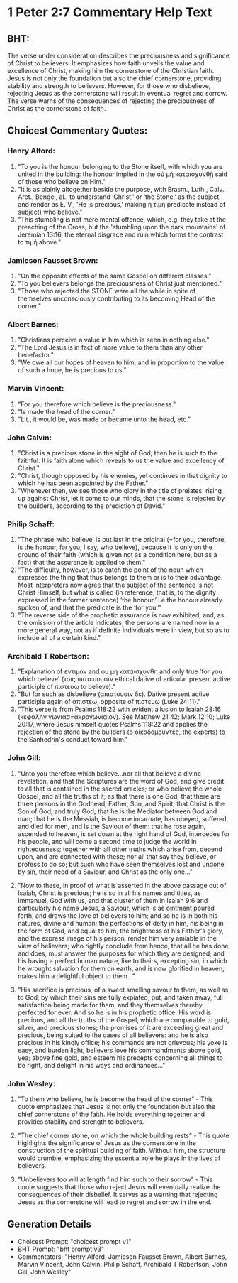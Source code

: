 # 1 Peter 2:7 Commentary Help Text

## BHT:
The verse under consideration describes the preciousness and significance of Christ to believers. It emphasizes how faith unveils the value and excellence of Christ, making him the cornerstone of the Christian faith. Jesus is not only the foundation but also the chief cornerstone, providing stability and strength to believers. However, for those who disbelieve, rejecting Jesus as the cornerstone will result in eventual regret and sorrow. The verse warns of the consequences of rejecting the preciousness of Christ as the cornerstone of faith.

## Choicest Commentary Quotes:
### Henry Alford:
1. "To you is the honour belonging to the Stone itself, with which you are united in the building: the honour implied in the οὐ μὴ καταισχυνθῇ said of those who believe on Him." 
2. "It is as plainly altogether beside the purpose, with Erasm., Luth., Calv., Aret., Bengel, al., to understand ‘Christ,’ or ‘the Stone,’ as the subject, and render as E. V., 'He is precious,' making ἡ τιμή predicate instead of subject) who believe."
3. "This stumbling is not mere mental offence, which, e.g. they take at the preaching of the Cross; but the 'stumbling upon the dark mountains' of Jeremiah 13:16, the eternal disgrace and ruin which forms the contrast to τιμή above."

### Jamieson Fausset Brown:
1. "On the opposite effects of the same Gospel on different classes."
2. "To you believers belongs the preciousness of Christ just mentioned."
3. "Those who rejected the STONE were all the while in spite of themselves unconsciously contributing to its becoming Head of the corner."

### Albert Barnes:
1. "Christians perceive a value in him which is seen in nothing else."
2. "The Lord Jesus is in fact of more value to them than any other benefactor."
3. "We owe all our hopes of heaven to him; and in proportion to the value of such a hope, he is precious to us."

### Marvin Vincent:
1. "For you therefore which believe is the preciousness."
2. "Is made the head of the corner."
3. "Lit., it would be, was made or became unto the head, etc."

### John Calvin:
1. "Christ is a precious stone in the sight of God; then he is such to the faithful. It is faith alone which reveals to us the value and excellency of Christ."
2. "Christ, though opposed by his enemies, yet continues in that dignity to which he has been appointed by the Father."
3. "Whenever then, we see those who glory in the title of prelates, rising up against Christ, let it come to our minds, that the stone is rejected by the builders, according to the prediction of David."

### Philip Schaff:
1. "The phrase ‘who believe’ is put last in the original (=for you, therefore, is the honour, for you, I say, who believe), because it is only on the ground of their faith (which is given not as a condition here, but as a fact) that the assurance is applied to them."
2. "The difficulty, however, is to catch the point of the noun which expresses the thing that thus belongs to them or is to their advantage. Most interpreters now agree that the subject of the sentence is not Christ Himself, but what is called (in reference, that is, to the dignity expressed in the former sentence) ‘the honour,’ i.e the honour already spoken of, and that the predicate is the ‘for you.’"
3. "The reverse side of the prophetic assurance is now exhibited, and, as the omission of the article indicates, the persons are named now in a more general way, not as if definite individuals were in view, but so as to include all of a certain kind."

### Archibald T Robertson:
1. "Explanation of εντιμον and ου μη καταισχυνθη and only true 'for you which believe' (τοις πιστευουσιν ethical dative of articular present active participle of πιστευω to believe)."
2. "But for such as disbelieve (απιστουσιν δε). Dative present active participle again of απιστεω, opposite of πιστευω (Luke 24:11)."
3. "This verse is from Psalms 118:22 with evident allusion to Isaiah 28:16 (κεφαλην γωνιασ=ακρογωνιαιον). See Matthew 21:42; Mark 12:10; Luke 20:17, where Jesus himself quotes Psalms 118:22 and applies the rejection of the stone by the builders (ο οικοδομουντες, the experts) to the Sanhedrin's conduct toward him."

### John Gill:
1. "Unto you therefore which believe...nor all that believe a divine revelation, and that the Scriptures are the word of God, and give credit to all that is contained in the sacred oracles; or who believe the whole Gospel, and all the truths of it; as that there is one God; that there are three persons in the Godhead, Father, Son, and Spirit; that Christ is the Son of God, and truly God; that he is the Mediator between God and man; that he is the Messiah, is become incarnate, has obeyed, suffered, and died for men, and is the Saviour of them: that he rose again, ascended to heaven, is set down at the right hand of God, intercedes for his people, and will come a second time to judge the world in righteousness; together with all other truths which arise from, depend upon, and are connected with these; nor all that say they believe, or profess to do so; but such who have seen themselves lost and undone by sin, their need of a Saviour, and Christ as the only one..." 

2. "Now to these, in proof of what is asserted in the above passage out of Isaiah, Christ is precious; he is so in all his names and titles, as Immanuel, God with us, and that cluster of them in Isaiah 9:6 and particularly his name Jesus, a Saviour, which is as ointment poured forth, and draws the love of believers to him; and so he is in both his natures, divine and human; the perfections of deity in him, his being in the form of God, and equal to him, the brightness of his Father's glory, and the express image of his person, render him very amiable in the view of believers; who rightly conclude from hence, that all he has done, and does, must answer the purposes for which they are designed; and his having a perfect human nature, like to theirs, excepting sin, in which he wrought salvation for them on earth, and is now glorified in heaven, makes him a delightful object to them..."

3. "His sacrifice is precious, of a sweet smelling savour to them, as well as to God; by which their sins are fully expiated, put, and taken away; full satisfaction being made for them, and they themselves thereby perfected for ever. And so he is in his prophetic office. His word is precious, and all the truths of the Gospel, which are comparable to gold, silver, and precious stones; the promises of it are exceeding great and precious, being suited to the cases of all believers: and he is also precious in his kingly office; his commands are not grievous; his yoke is easy, and burden light; believers love his commandments above gold, yea; above fine gold, and esteem his precepts concerning all things to be right, and delight in his ways and ordinances..."

### John Wesley:
1. "To them who believe, he is become the head of the corner" - This quote emphasizes that Jesus is not only the foundation but also the chief cornerstone of the faith. He holds everything together and provides stability and strength to believers.

2. "The chief corner stone, on which the whole building rests" - This quote highlights the significance of Jesus as the cornerstone in the construction of the spiritual building of faith. Without him, the structure would crumble, emphasizing the essential role he plays in the lives of believers.

3. "Unbelievers too will at length find him such to their sorrow" - This quote suggests that those who reject Jesus will eventually realize the consequences of their disbelief. It serves as a warning that rejecting Jesus as the cornerstone will lead to regret and sorrow in the end.


## Generation Details
- Choicest Prompt: "choicest prompt v1"
- BHT Prompt: "bht prompt v3"
- Commentators: "Henry Alford, Jamieson Fausset Brown, Albert Barnes, Marvin Vincent, John Calvin, Philip Schaff, Archibald T Robertson, John Gill, John Wesley"
